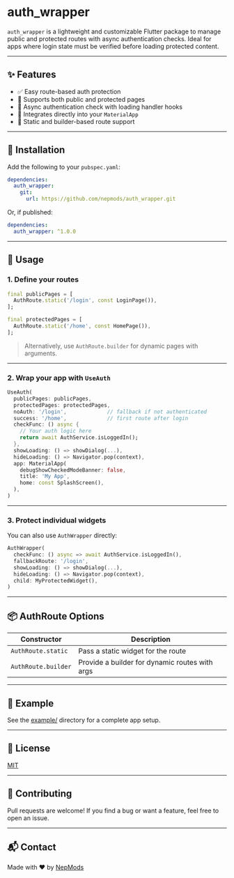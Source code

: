 # auth_wrapper

`auth_wrapper` is a lightweight and customizable Flutter package to manage public and protected routes with async authentication checks. Ideal for apps where login state must be verified before loading protected content.

---

## ✨ Features

- ✅ Easy route-based auth protection
- 🔐 Supports both public and protected pages
- 🔄 Async authentication check with loading handler hooks
- 🧩 Integrates directly into your `MaterialApp`
- 🧱 Static and builder-based route support

---

## 🚀 Installation

Add the following to your `pubspec.yaml`:

```yaml
dependencies:
  auth_wrapper:
    git:
      url: https://github.com/nepmods/auth_wrapper.git
```

Or, if published:

```yaml
dependencies:
  auth_wrapper: ^1.0.0
```

---

## 🧩 Usage

### 1. Define your routes

```dart
final publicPages = [
  AuthRoute.static('/login', const LoginPage()),
];

final protectedPages = [
  AuthRoute.static('/home', const HomePage()),
];
```

> Alternatively, use `AuthRoute.builder` for dynamic pages with arguments.

---

### 2. Wrap your app with `UseAuth`

```dart
UseAuth(
  publicPages: publicPages,
  protectedPages: protectedPages,
  noAuth: '/login',             // fallback if not authenticated
  success: '/home',             // first route after login
  checkFunc: () async {
    // Your auth logic here
    return await AuthService.isLoggedIn();
  },
  showLoading: () => showDialog(...),
  hideLoading: () => Navigator.pop(context),
  app: MaterialApp(
    debugShowCheckedModeBanner: false,
    title: 'My App',
    home: const SplashScreen(),
  ),
)
```

---

### 3. Protect individual widgets

You can also use `AuthWrapper` directly:

```dart
AuthWrapper(
  checkFunc: () async => await AuthService.isLoggedIn(),
  fallbackRoute: '/login',
  showLoading: () => showDialog(...),
  hideLoading: () => Navigator.pop(context),
  child: MyProtectedWidget(),
)
```

---

## 📦 AuthRoute Options

| Constructor       | Description                                     |
|-------------------|-------------------------------------------------|
| `AuthRoute.static`| Pass a static widget for the route              |
| `AuthRoute.builder`| Provide a builder for dynamic routes with args |

---

## 📄 Example

See the [example/](example/) directory for a complete app setup.

---

## 📜 License

[MIT](LICENSE)

---

## 🤝 Contributing

Pull requests are welcome! If you find a bug or want a feature, feel free to open an issue.

---

## 📬 Contact

Made with ❤️ by [NepMods](https://github.com/nepmods)
